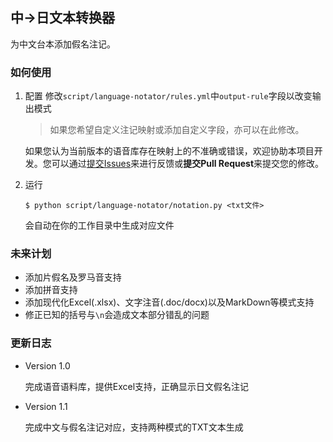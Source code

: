 ## 中->日文本转换器

为中文台本添加假名注记。

### 如何使用

1. 配置
    修改`script/language-notator/rules.yml`中`output-rule`字段以改变输出模式
    
    > 如果您希望自定义注记映射或添加自定义字段，亦可以在此修改。
    
    如果您认为当前版本的语音库存在映射上的不准确或错误，欢迎协助本项目开发。您可以通过[提交Issues](https://github.com/Cyame/uptuilscripts/issues)来进行反馈或**提交Pull Request**来提交您的修改。

2. 运行
    ```
    $ python script/language-notator/notation.py <txt文件>
    ```
    会自动在你的工作目录中生成对应文件
### 未来计划

- 添加片假名及罗马音支持
- 添加拼音支持
- 添加现代化Excel(.xlsx)、文字注音(.doc/docx)以及MarkDown等模式支持
- 修正已知的括号与`\n`会造成文本部分错乱的问题

### 更新日志

- Version 1.0
  
  完成语音语料库，提供Excel支持，正确显示日文假名注记

- Version 1.1
  
  完成中文与假名注记对应，支持两种模式的TXT文本生成